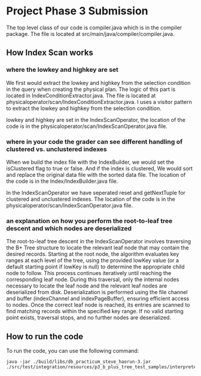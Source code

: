 # Project Phase 3 Submission

The top level class of our code is compiler.java which is in the compiler package. The file is located at 
src/main/java/compiler/compiler.java.

## How Index Scan works 

### where the lowkey and highkey are set 

We first would extract the lowkey and highkey from the selection condition in the query when creating the physical plan. 
The logic of this part is located in IndexConditionExtractor.java. The file is located at physicaloperator/scan/IndexConditionExtractor.java.
I uses a visitor pattern to extract the lowkey and highkey from the selection condition.

lowkey and highkey are set in the IndexScanOperator, the location of the code is in the physicaloperator/scan/IndexScanOperator.java file.


### where in your code the grader can see different handling of clustered vs. unclustered indexes 

When we build the index file with the IndexBuilder, we would set the isClustered flag to true or false. And if the index is clustered, 
We would sort and replace the original data file with the sorted data file. The location of the code is in the Index/IndexBuilder.java file.

In the IndexScanOperator we have seperated reset and getNextTuple for clustered and unclustered indexes. The location of the code is in the physicaloperator/scan/IndexScanOperator.java file.

### an explanation on how you perform the root-to-leaf tree descent and which nodes are deserialized

The root-to-leaf tree descent in the IndexScanOperator involves traversing the B+ Tree structure to locate the relevant 
leaf node that may contain the desired records. Starting at the root node, the algorithm evaluates key ranges at each level
of the tree, using the provided lowKey value (or a default starting point if lowKey is null) to determine the appropriate 
child node to follow. This process continues iteratively until reaching the corresponding leaf node. During this traversal,
only the internal nodes necessary to locate the leaf node and the relevant leaf nodes are deserialized from disk. 
Deserialization is performed using the file channel and buffer (indexChannel and indexPageBuffer), 
ensuring efficient access to nodes. Once the correct leaf node is reached, its entries are scanned to find matching 
records within the specified key range. If no valid starting point exists, traversal stops, and no further nodes are deserialized.

## How to run the code
To run the code, you can use the following command:
```
java -jar ./build/libs/db_practicum_steve_haorun-3.jar ./src/test/integration/resources/p3_b_plus_tree_test_samples/interpreter_config_file.txt
```

